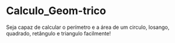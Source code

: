 # Calculo_Geom-trico
Seja capaz de calcular o perímetro e a área de um circulo, losango, quadrado, retângulo e triangulo facilmente! 
